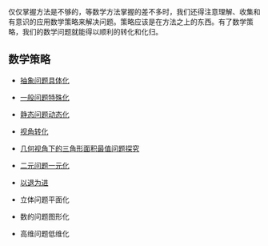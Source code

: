 仅仅掌握方法是不够的，等数学方法掌握的差不多时，我们还得注意理解、收集和有意识的应用数学策略来解决问题。策略应该是在方法之上的东西。有了数学策略，我们的数学问题就能得以顺利的转化和化归。

## 数学策略

* [抽象问题具体化](https://www.cnblogs.com/wanghai0666/p/16453605.html)

* [一般问题特殊化](https://www.cnblogs.com/wanghai0666/p/8574075.html)

* [静态问题动态化](https://www.cnblogs.com/wanghai0666/p/10842342.html)

* [视角转化](https://www.cnblogs.com/wanghai0666/p/12905783.html)

* [几何视角下的三角形面积最值问题探究](https://www.cnblogs.com/wanghai0666/p/15593798.html)
 
* [二元问题一元化](https://www.cnblogs.com/wanghai0666/p/10817567.html)

* [以退为进](https://www.cnblogs.com/wanghai0666/p/7654764.html)

* 立体问题平面化

* 数的问题图形化

* 高维问题低维化

